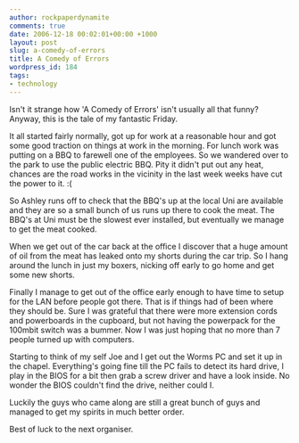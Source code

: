 ```yaml
---
author: rockpaperdynamite
comments: true
date: 2006-12-18 00:02:01+00:00 +1000
layout: post
slug: a-comedy-of-errors
title: A Comedy of Errors
wordpress_id: 184
tags:
- technology
---
```


Isn't it strange how 'A Comedy of Errors' isn't usually all that funny?  Anyway, this is the tale of my fantastic Friday.

It all started fairly normally, got up for work at a reasonable hour and got some good traction on things at work in the morning. For lunch work was putting on a BBQ to farewell one of the employees. So we wandered over to the park to use the public electric BBQ. Pity it didn't put out any heat, chances are the road works in the vicinity in the last week weeks have cut the power to it. :(<!-- more -->

So Ashley runs off to check that the BBQ's up at the local Uni are available and they are so a small bunch of us runs up there to cook the meat. The BBQ's at Uni must be the slowest ever installed, but eventually we manage to get the meat cooked.

When we get out of the car back at the office I discover that a huge amount of oil from the meat has leaked onto my shorts during the car trip. So I hang around the lunch in just my boxers, nicking off early to go home and get some new shorts.

Finally I manage to get out of the office early enough to have time to setup for the LAN before people got there. That is if things had of been where they should be. Sure I was grateful that there were more extension cords and powerboards in the cupboard, but not having the powerpack for the 100mbit switch was a bummer. Now I was just hoping that no more than 7 people turned up with computers.

Starting to think of my self Joe and I get out the Worms PC and set it up in the chapel. Everything's going fine till the PC fails to detect its hard drive, I play in the BIOS for a bit then grab a screw driver and have a look inside. No wonder the BIOS couldn't find the drive, neither could I.

Luckily the guys who came along are still a great bunch of guys and managed to get my spirits in much better order.

Best of luck to the next organiser.
